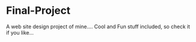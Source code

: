 # Final-Project
A web site design project of mine.... Cool and Fun stuff included, so check it if you like...
